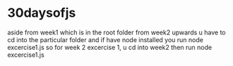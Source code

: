 # 30daysofjs
aside from week1 which is in the root folder
from week2 upwards u have to cd into the particular folder and if have node installed
you run node excercise1.js so for week 2 excercise 1, u cd into week2 then run node excercise1.js
